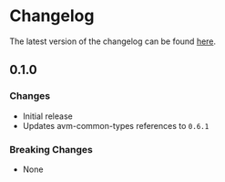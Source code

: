 # Changelog

The latest version of the changelog can be found [here](https://github.com/Azure/bicep-registry-modules/blob/main/avm/res/key-vault/vault/key/CHANGELOG.md).

## 0.1.0

### Changes

- Initial release
- Updates avm-common-types references to `0.6.1`

### Breaking Changes

- None

